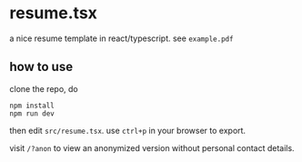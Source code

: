 # resume.tsx
a nice resume template in react/typescript. see `example.pdf`

## how to use
clone the repo, do
```
npm install
npm run dev
```
then edit `src/resume.tsx`. use `ctrl+p` in your browser to export.

visit `/?anon` to view an anonymized version without personal contact details.
